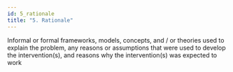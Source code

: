 ```yaml
---
id: 5_rationale
title: "5. Rationale"
---
```

Informal or formal frameworks, models, concepts, and / or theories used to
explain the problem, any reasons or assumptions that were used to
develop the intervention(s), and reasons why the intervention(s) was
expected to work